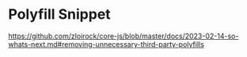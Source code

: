 # Polyfill Snippet

https://github.com/zloirock/core-js/blob/master/docs/2023-02-14-so-whats-next.md#removing-unnecessary-third-party-polyfills

